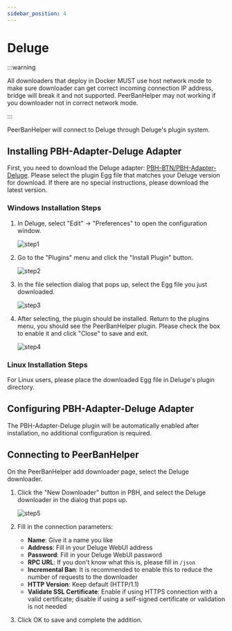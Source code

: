 ```yaml
---
sidebar_position: 4
---
```


# Deluge

:::warning

All downloaders that deploy in Docker MUST use host network mode to make sure downloader can get correct incoming connection IP address, bridge will break it and not supported. PeerBanHelper may not working if you downloader not in correct network mode.

:::

PeerBanHelper will connect to Deluge through Deluge's plugin system.

## Installing PBH-Adapter-Deluge Adapter

First, you need to download the Deluge adapter: [PBH-BTN/PBH-Adapter-Deluge](https://github.com/PBH-BTN/PBH-Adapter-Deluge/releases). Please select the plugin Egg file that matches your Deluge version for download. If there are no special instructions, please download the latest version.

### Windows Installation Steps

1. In Deluge, select "Edit" -> "Preferences" to open the configuration window.

   ![step1](assets/Deluge-step1.png)

2. Go to the "Plugins" menu and click the "Install Plugin" button.

   ![step2](assets/Deluge-step2.png)

3. In the file selection dialog that pops up, select the Egg file you just downloaded.

   ![step3](assets/Deluge-step3.png)

4. After selecting, the plugin should be installed. Return to the plugins menu, you should see the PeerBanHelper plugin. Please check the box to enable it and click "Close" to save and exit.

   ![step4](assets/Deluge-step4.png)

### Linux Installation Steps

For Linux users, please place the downloaded Egg file in Deluge's plugin directory.

## Configuring PBH-Adapter-Deluge Adapter

The PBH-Adapter-Deluge plugin will be automatically enabled after installation, no additional configuration is required.

## Connecting to PeerBanHelper

On the PeerBanHelper add downloader page, select the Deluge downloader.

1. Click the "New Downloader" button in PBH, and select the Deluge downloader in the dialog that pops up.

   ![step5](assets/Deluge-step5.png)

2. Fill in the connection parameters:
   * **Name**: Give it a name you like
   * **Address**: Fill in your Deluge WebUI address
   * **Password**: Fill in your Deluge WebUI password
   * **RPC URL**: If you don't know what this is, please fill in `/json`
   * **Incremental Ban**: It is recommended to enable this to reduce the number of requests to the downloader
   * **HTTP Version**: Keep default (HTTP/1.1)
   * **Validate SSL Certificate**: Enable if using HTTPS connection with a valid certificate; disable if using a self-signed certificate or validation is not needed

3. Click OK to save and complete the addition.